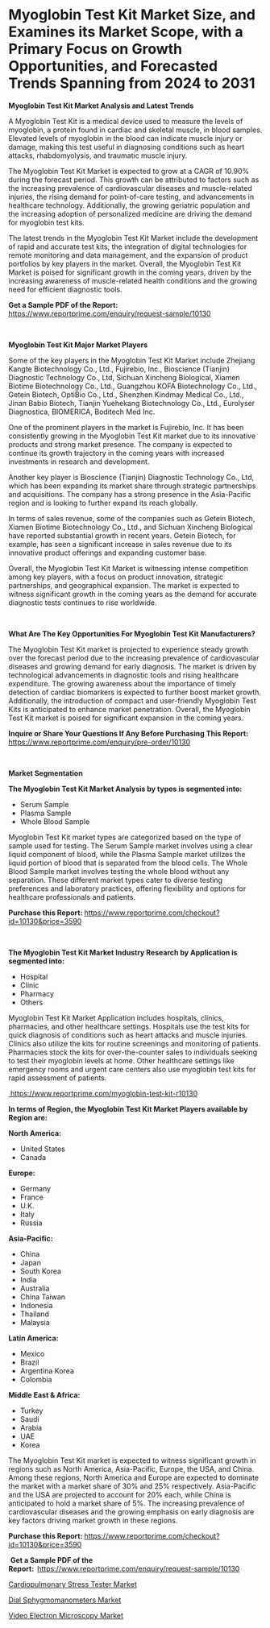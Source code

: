 <p><h1>Myoglobin Test Kit Market Size, and Examines its Market Scope, with a Primary Focus on Growth Opportunities, and Forecasted Trends Spanning from 2024 to 2031</h1></p><p><strong>Myoglobin Test Kit Market Analysis and Latest Trends</strong></p>
<p><p>A Myoglobin Test Kit is a medical device used to measure the levels of myoglobin, a protein found in cardiac and skeletal muscle, in blood samples. Elevated levels of myoglobin in the blood can indicate muscle injury or damage, making this test useful in diagnosing conditions such as heart attacks, rhabdomyolysis, and traumatic muscle injury.</p><p>The Myoglobin Test Kit Market is expected to grow at a CAGR of 10.90% during the forecast period. This growth can be attributed to factors such as the increasing prevalence of cardiovascular diseases and muscle-related injuries, the rising demand for point-of-care testing, and advancements in healthcare technology. Additionally, the growing geriatric population and the increasing adoption of personalized medicine are driving the demand for myoglobin test kits.</p><p>The latest trends in the Myoglobin Test Kit Market include the development of rapid and accurate test kits, the integration of digital technologies for remote monitoring and data management, and the expansion of product portfolios by key players in the market. Overall, the Myoglobin Test Kit Market is poised for significant growth in the coming years, driven by the increasing awareness of muscle-related health conditions and the growing need for efficient diagnostic tools.</p></p>
<p><strong>Get a Sample PDF of the Report:&nbsp;</strong> <a href="https://www.reportprime.com/enquiry/request-sample/10130">https://www.reportprime.com/enquiry/request-sample/10130</a></p>
<p>&nbsp;</p>
<p><strong>Myoglobin Test Kit Major Market Players</strong></p>
<p><p>Some of the key players in the Myoglobin Test Kit Market include Zhejiang Kangte Biotechnology Co., Ltd., Fujirebio, Inc., Bioscience (Tianjin) Diagnostic Technology Co., Ltd, Sichuan Xincheng Biological, Xiamen Biotime Biotechnology Co., Ltd., Guangzhou KOFA Biotechnology Co., Ltd., Getein Biotech, OptiBio Co., Ltd., Shenzhen Kindmay Medical Co., Ltd., Jinan Babio Biotech, Tianjin Yuehekang Biotechnology Co., Ltd., Eurolyser Diagnostica, BIOMERICA, Boditech Med Inc.</p><p>One of the prominent players in the market is Fujirebio, Inc. It has been consistently growing in the Myoglobin Test Kit market due to its innovative products and strong market presence. The company is expected to continue its growth trajectory in the coming years with increased investments in research and development.</p><p>Another key player is Bioscience (Tianjin) Diagnostic Technology Co., Ltd, which has been expanding its market share through strategic partnerships and acquisitions. The company has a strong presence in the Asia-Pacific region and is looking to further expand its reach globally.</p><p>In terms of sales revenue, some of the companies such as Getein Biotech, Xiamen Biotime Biotechnology Co., Ltd., and Sichuan Xincheng Biological have reported substantial growth in recent years. Getein Biotech, for example, has seen a significant increase in sales revenue due to its innovative product offerings and expanding customer base.</p><p>Overall, the Myoglobin Test Kit Market is witnessing intense competition among key players, with a focus on product innovation, strategic partnerships, and geographical expansion. The market is expected to witness significant growth in the coming years as the demand for accurate diagnostic tests continues to rise worldwide.</p></p>
<p>&nbsp;</p>
<p><strong>What Are The Key Opportunities For Myoglobin Test Kit Manufacturers?</strong></p>
<p><p>The Myoglobin Test Kit market is projected to experience steady growth over the forecast period due to the increasing prevalence of cardiovascular diseases and growing demand for early diagnosis. The market is driven by technological advancements in diagnostic tools and rising healthcare expenditure. The growing awareness about the importance of timely detection of cardiac biomarkers is expected to further boost market growth. Additionally, the introduction of compact and user-friendly Myoglobin Test Kits is anticipated to enhance market penetration. Overall, the Myoglobin Test Kit market is poised for significant expansion in the coming years.</p></p>
<p><strong>Inquire or Share Your Questions If Any Before Purchasing This Report:</strong> <a href="https://www.reportprime.com/enquiry/pre-order/10130">https://www.reportprime.com/enquiry/pre-order/10130</a></p>
<p>&nbsp;</p>
<p><strong>Market Segmentation</strong></p>
<p><strong>The Myoglobin Test Kit Market Analysis by types is segmented into:</strong></p>
<p><ul><li>Serum Sample</li><li>Plasma Sample</li><li>Whole Blood Sample</li></ul></p>
<p><p>Myoglobin Test Kit market types are categorized based on the type of sample used for testing. The Serum Sample market involves using a clear liquid component of blood, while the Plasma Sample market utilizes the liquid portion of blood that is separated from the blood cells. The Whole Blood Sample market involves testing the whole blood without any separation. These different market types cater to diverse testing preferences and laboratory practices, offering flexibility and options for healthcare professionals and patients.</p></p>
<p><strong>Purchase this Report:&nbsp;</strong><a href="https://www.reportprime.com/checkout?id=10130&price=3590">https://www.reportprime.com/checkout?id=10130&price=3590</a></p>
<p>&nbsp;</p>
<p><strong>The Myoglobin Test Kit Market Industry Research by Application is segmented into:</strong></p>
<p><ul><li>Hospital</li><li>Clinic</li><li>Pharmacy</li><li>Others</li></ul></p>
<p><p>Myoglobin Test Kit Market Application includes hospitals, clinics, pharmacies, and other healthcare settings. Hospitals use the test kits for quick diagnosis of conditions such as heart attacks and muscle injuries. Clinics also utilize the kits for routine screenings and monitoring of patients. Pharmacies stock the kits for over-the-counter sales to individuals seeking to test their myoglobin levels at home. Other healthcare settings like emergency rooms and urgent care centers also use myoglobin test kits for rapid assessment of patients.</p></p>
<p><a href="https://www.reportprime.com/myoglobin-test-kit-r10130">&nbsp;https://www.reportprime.com/myoglobin-test-kit-r10130</a></p>
<p><strong>In terms of Region, the Myoglobin Test Kit Market Players available by Region are:</strong></p>
<p>
    <p> <strong> North America: </strong>
        <ul>
            <li>United States</li>
            <li>Canada</li>
        </ul>
        </p> 
    <p> <strong> Europe: </strong>
        <ul>
            <li>Germany</li>
            <li>France</li>
            <li>U.K.</li>
            <li>Italy</li>
            <li>Russia</li>
        </ul>
        </p> 
    <p> <strong> Asia-Pacific: </strong>
        <ul>
            <li>China</li>
            <li>Japan</li>
            <li>South Korea</li>
            <li>India</li>
            <li>Australia</li>
            <li>China Taiwan</li>
            <li>Indonesia</li>
            <li>Thailand</li>
            <li>Malaysia</li>
        </ul>
        </p> 
    <p> <strong> Latin America: </strong>
        <ul>
            <li>Mexico</li>
            <li>Brazil</li>
            <li>Argentina Korea</li>
            <li>Colombia</li>
        </ul>
        </p> 
    <p> <strong> Middle East & Africa: </strong>
        <ul>
            <li>Turkey</li>
            <li>Saudi</li>
            <li>Arabia</li>
            <li>UAE</li>
            <li>Korea</li>
        </ul>
    </p>
    </p>
<p><p>The Myoglobin Test Kit market is expected to witness significant growth in regions such as North America, Asia-Pacific, Europe, the USA, and China. Among these regions, North America and Europe are expected to dominate the market with a market share of 30% and 25% respectively. Asia-Pacific and the USA are projected to account for 20% each, while China is anticipated to hold a market share of 5%. The increasing prevalence of cardiovascular diseases and the growing emphasis on early diagnosis are key factors driving market growth in these regions.</p></p>
<p><strong>Purchase this Report: </strong><a href="https://www.reportprime.com/checkout?id=10130&price=3590">https://www.reportprime.com/checkout?id=10130&price=3590</a></p>
<p>&nbsp;<strong>Get a Sample PDF of the Report:&nbsp;&nbsp;</strong><a href="https://www.reportprime.com/enquiry/request-sample/10130">https://www.reportprime.com/enquiry/request-sample/10130</a></p>
<p><strong></strong></p>
<p><p><a href="https://github.com/jhonangga41/Market-Research-Report-List-1/blob/main/cardiopulmonary-stress-tester-market.md">Cardiopulmonary Stress Tester Market</a></p><p><a href="https://github.com/jnzzvtbl92/Market-Research-Report-List-1/blob/main/dial-sphygmomanometers-market.md">Dial Sphygmomanometers Market</a></p><p><a href="https://github.com/sahltyb2/Market-Research-Report-List-1/blob/main/video-electron-microscopy-market.md">Video Electron Microscopy Market</a></p></p>
